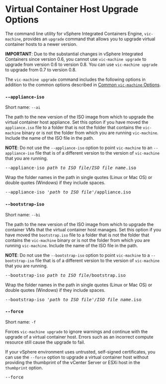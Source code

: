 #  Virtual Container Host Upgrade Options #

The command line utility for vSphere Integrated Containers Engine, `vic-machine`, provides an `upgrade` command that allows you to upgrade virtual container hosts to a newer version. 

**IMPORTANT**: Due to the substantial changes in vSphere Integrated Containers since version 0.6, you cannot use `vic-machine upgrade` to upgrade from version 0.6 to version 0.8. You can use `vic-machine upgrade` to upgrade from 0.7 to version 0.8.

The `vic-machine upgrade` command includes the following options in addition to the common options described in [Common `vic-machine` Options](common_vic_options.md).

### `--appliance-iso` ###

Short name: `--ai`

The path to the new version of the ISO image from which to upgrade the virtual container host appliance. Set this option if you have moved the `appliance.iso` file to a folder that is not the folder that contains the `vic-machine` binary or is not the folder from which you are running `vic-machine`. Include the name of the ISO file in the path.

**NOTE**: Do not use the `--appliance-iso` option to point `vic-machine` to an `--appliance-iso` file that is of a different version to the version of `vic-machine` that you are running.

<pre>--appliance-iso <i>path_to_ISO_file</i>/<i>ISO_file_name</i>.iso</pre>

Wrap the folder names in the path in single quotes (Linux or Mac OS) or double quotes (Windows) if they include spaces.

<pre>--appliance-iso '<i>path to ISO file</i>'/appliance.iso</pre>

### `--bootstrap-iso` ###

Short name: `--bi`

The path to the new version of the ISO image from which to upgrade the container VMs that the virtual container host manages. Set this option if you have moved the `bootstrap.iso` file to a folder that is not the folder that contains the `vic-machine` binary or is not the folder from which you are running `vic-machine`. Include the name of the ISO file in the path.

**NOTE**: Do not use the `--bootstrap-iso` option to point `vic-machine` to a `--bootstrap-iso` file that is of a different version to the version of `vic-machine` that you are running.

<pre>--bootstrap-iso <i>path_to_ISO_file</i>/bootstrap.iso</pre>

Wrap the folder names in the path in single quotes (Linux or Mac OS) or double quotes (Windows) if they include spaces.

<pre>--bootstrap-iso '<i>path to ISO file</i>'/<i>ISO_file_name</i>.iso</pre>

### `--force` ###

Short name: `-f`

Forces `vic-machine upgrade` to ignore warnings and continue with the upgrade of a virtual container host. Errors such as an incorrect compute resource still cause the upgrade to fail. 

If your vSphere environment uses untrusted, self-signed certificates, you can use the `--force` option to upgrade a virtual container host without providing the thumbprint of the vCenter Server or ESXi host in the `thumbprint` option. 

<pre>--force</pre>

